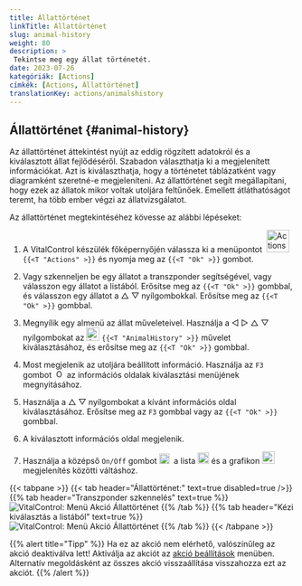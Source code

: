 ```yaml
---
title: Állattörténet
linkTitle: Állattörténet
slug: animal-history
weight: 80
description: >
 Tekintse meg egy állat történetét.
date: 2023-07-26
kategóriák: [Actions]
címkék: [Actions, Állattörténet]
translationKey: actions/animalshistory
---
```


## Állattörténet {#animal-history}

Az állattörténet áttekintést nyújt az eddig rögzített adatokról és a kiválasztott állat fejlődéséről. Szabadon választhatja ki a megjelenített információkat. Azt is kiválaszthatja, hogy a történetet táblázatként vagy diagramként szeretné-e megjeleníteni. Az állattörténet segít megállapítani, hogy ezek az állatok mikor voltak utoljára feltűnőek. Emellett átláthatóságot teremt, ha több ember végzi az állatvizsgálatot.

Az állattörténet megtekintéséhez kövesse az alábbi lépéseket:

1. A VitalControl készülék főképernyőjén válassza ki a menüpontot &nbsp;<img src="/icons/actions.svg" width="40" align="bottom" alt="Actions" />  `{{<T "Actions" >}}` és nyomja meg az `{{<T "Ok" >}}` gombot.

2. Vagy szkenneljen be egy állatot a transzponder segítségével, vagy válasszon egy állatot a listából. Erősítse meg az `{{<T "Ok" >}}` gombbal, és válasszon egy állatot a △ ▽ nyílgombokkal. Erősítse meg az `{{<T "Ok" >}}` gombbal.

3. Megnyílik egy almenü az állat műveleteivel. Használja a ◁ ▷ △ ▽ nyílgombokat az <img src="/icons/actions/history.svg" width="23" align="bottom" alt="Animal history" /> `{{<T "AnimalHistory" >}}` művelet kiválasztásához, és erősítse meg az `{{<T "Ok" >}}` gombbal.

4. Most megjelenik az utoljára beállított információ. Használja az `F3` gombot &nbsp;<img src="/icons/footer/open-popup.svg" width="15" align="bottom" alt="Open popup" /> az információs oldalak kiválasztási menüjének megnyitásához.

5. Használja a △ ▽ nyílgombokat a kívánt információs oldal kiválasztásához. Erősítse meg az `F3` gombbal vagy az `{{<T "Ok" >}}` gombbal.

6. A kiválasztott információs oldal megjelenik.

7. Használja a középső `On/Off` gombot <img src="/icons/footer/on-off.svg" width="18" align="bottom" alt="On/Off button" />&nbsp; a lista <img src="/icons/footer/list.svg" width="20" align="bottom" alt="Liste display" /> és a grafikon <img src="/icons/footer/chart.svg" width="22" align="bottom" alt="Chart display" />&nbsp; megjelenítés közötti váltáshoz.

{{< tabpane >}}
{{< tab header="Állattörténet:" text=true disabled=true />}}
{{% tab header="Transzponder szkennelés" text=true %}}
![VitalControl: Menü Akció Állattörténet](../images/animalhistory-scan.png "Állattörténet")
{{% /tab %}}
{{% tab header="Kézi kiválasztás a listából" text=true %}}
![VitalControl: Menü Akció Állattörténet](../images/animalhistory.png "Állattörténet")
{{% /tab %}}
{{< /tabpane >}}

{{% alert title="Tipp" %}}
Ha ez az akció nem elérhető, valószínűleg az akció deaktiválva lett! Aktiválja az akciót az [akció beállítások](../setting/) menüben. Alternatív megoldásként az összes akció visszaállítása visszahozza ezt az akciót.
{{% /alert %}}
